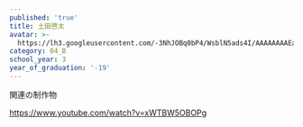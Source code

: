 ```yaml
---
published: 'true'
title: 土田啓太
avatar: >-
  https://lh3.googleusercontent.com/-3NhJOBq0bP4/WsblN5ads4I/AAAAAAAAEa4/6EOcFwhzvZAVnkTQRriA1j5pgxAtDuWqACE0YBhgL/s400-p/DSC06564.jpg
category: 04_B
school_year: 3
year_of_graduation: '-19'
---
```

関連の制作物

https://www.youtube.com/watch?v=xWTBW5OBOPg
